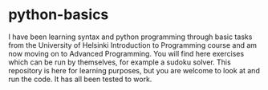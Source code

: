 # python-basics
I have been learning syntax and python programming through basic tasks from the University of Helsinki
Introduction to Programming course and am now moving on to Advanced Programming. 
You will find here exercises which can be run by themselves, for example a sudoku solver. This repository
is here for learning purposes, but you are welcome to look at and run the code. It has all been tested to work. 
